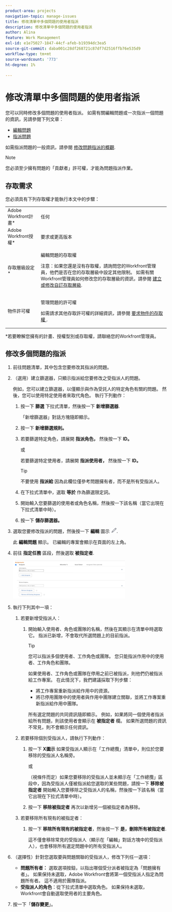 ```yaml
---
product-area: projects
navigation-topic: manage-issues
title: 修改清單中多個問題的使用者指派
description: 修改清單中多個問題的使用者指派
author: Alina
feature: Work Management
exl-id: e1e75027-1847-44cf-afeb-b19394dc3ea5
source-git-commit: daba001c28df268721c87df7d2516ffb76e535d9
workflow-type: tm+mt
source-wordcount: '773'
ht-degree: 1%

---
```


# 修改清單中多個問題的使用者指派

<!--
<p data-mc-conditions="QuicksilverOrClassic.Draft mode">(NOTE: similar article exists for tasks)</p>
-->

您可以同時修改多個問題的使用者指派。 如需有關編輯問題或一次指派一個問題的資訊，另請參閱下列文章：

* [編輯問題](../../../manage-work/issues/manage-issues/edit-issues.md)
* [指派問題](../../../manage-work/issues/manage-issues/assign-issues.md)

如需指派問題的一般資訊，請參閱 [修改問題指派的概觀](../../../manage-work/issues/manage-issues/modify-issue-assignments-overview.md).

>[!NOTE]
>
>您必須至少擁有問題的「貢獻者」許可權，才能為問題指派作業。

## 存取需求

您必須具有下列存取權才能執行本文中的步驟：

<table style="table-layout:auto"> 
 <col> 
 <col> 
 <tbody> 
  <tr> 
   <td role="rowheader">Adobe Workfront計畫*</td> 
   <td> <p>任何 </p> </td> 
  </tr> 
  <tr> 
   <td role="rowheader">Adobe Workfront授權*</td> 
   <td> <p>要求或更高版本</p> </td> 
  </tr> 
  <tr> 
   <td role="rowheader">存取層級設定*</td> 
   <td> <p>編輯問題的存取權</p> <p>注意：如果您還是沒有存取權，請詢問您的Workfront管理員，他們是否在您的存取層級中設定其他限制。 如需有關Workfront管理員如何修改您的存取層級的資訊，請參閱 <a href="../../../administration-and-setup/add-users/configure-and-grant-access/create-modify-access-levels.md" class="MCXref xref">建立或修改自訂存取層級</a>.</p> </td> 
  </tr> 
  <tr> 
   <td role="rowheader">物件許可權</td> 
   <td> <p>管理問題的許可權</p> <p>如需請求其他存取許可權的詳細資訊，請參閱 <a href="../../../workfront-basics/grant-and-request-access-to-objects/request-access.md" class="MCXref xref">要求物件的存取權 </a>.</p> </td> 
  </tr> 
 </tbody> 
</table>

&#42;若要瞭解您擁有的計畫、授權型別或存取權，請聯絡您的Workfront管理員。

<!--
<div data-mc-conditions="QuicksilverOrClassic.Draft mode">
<h2>When to modify user assignments on issues</h2>
<p>(NOTE:&nbsp;drafted and moved to the overview article: Modify issue assignments overview)</p>
<p>You might want to modify the user assignments for multiple issues for a variety of&nbsp;reasons, including the following:</p>
<ul>
<li>Users join or leave&nbsp;your team</li>
<li>A user takes a vacation that extends beyond the issue&nbsp;due dates</li>
<li>A specific role or user is set as the assignee for multiple issues and you want to quickly modify all items to be assigned to a different user or role</li>
</ul>
</div>
-->

## 修改多個問題的指派

1. 前往問題清單，其中包含您要修改其指派的問題。
1. （選用）建立篩選器，只顯示指派給您要修改之受指派人的問題。

   例如，您可以建立篩選器，以僅顯示與作為受託人的特定角色有關的問題。 然後，您可以使用特定使用者來取代角色。 執行下列動作：

   1. 按一下 **篩選** 下拉式清單，然後按一下 **新增篩選器**.

      「新增篩選器」對話方塊隨即顯示。

   1. 按一下 **新增篩選規則。**
   1. 若要篩選特定角色，請展開 **指派角色，** 然後按一下 **ID。**

      或

      若要篩選特定使用者，請展開 **指派使用者，** 然後按一下 **ID。**

      >[!TIP]
      >
      >不要使用 **指派給** 因為此欄位僅參考問題擁有者，而不是所有受指派人。

   1. 在下拉式清單中，選取 **等於** 作為篩選限定詞。
   1. 開始輸入您要篩選的使用者或角色名稱，然後按一下該名稱（當它出現在下拉式清單中時）。
   1. 按一下 **儲存篩選器。**

1. 選取您要修改指派的問題，然後按一下 **編輯** 圖示 ![](assets/qs-edit-icon.png).

   此 **編輯問題** 顯示。 已編輯的專案會顯示在頁面的左上角。

1. 前往 **指定任務** 區段，然後選取 **被指定者**.

   ![](assets/classic-assignmens-area-on-edit-box-350x119.png)

1. 執行下列其中一項：

   1. 若要新增受指派人：

      1. 開始輸入使用者、角色或團隊的名稱，然後在其顯示在清單中時選取它。 指派已新增，不會取代所選問題上的目前指派。

         >[!TIP]
         >
         您可以指派多個使用者、工作角色或團隊。 您只能指派作用中的使用者、工作角色和團隊。
         >
         如果使用者、工作角色或團隊在停用之前已被指派，則他們仍被指派給工作專案。 在此情況下，我們建議採取下列步驟：
         >
         * 將工作專案重新指派給作用中的資源。
         * 將已停用團隊中的使用者與作用中團隊建立關聯，並將工作專案重新指派給作用中團隊。

         所有選定問題的共同資訊隨即顯示。 例如，如果將同一個使用者指派給所有問題，則該使用者會顯示在 **被指定者** 欄。 如果所選問題的資訊不常見，則不會顯示任何資訊。

   1. 若要移除個別受指派人，請執行下列動作：

      1. 按一下 **X圖示** 如果受指派人顯示在「工作總攬」清單中，則位於您要移除的受指派人名稱旁。

         或

         （視條件而定）如果您要移除的受指派人並未顯示在「工作總攬」區段中，因為受指派人僅被指派給您選取的某些問題，請按一下 **移除被指定者** 開始輸入您要移除之受指派人的名稱，然後按一下該名稱（當它出現在下拉式清單中時）。

      1. 按一下 **移除被指定者** 再次以新增另一個被指定者為移除。

   1. 若要移除所有現有的被指定者：

      1. 按一下 **移除所有現有的被指定者**，然後按一下 **是，刪除所有被指定者**.

         這不僅會移除常見的受指派人（顯示在「編輯」對話方塊中的受指派人），也會移除所有選定問題中的所有受指派人。

1. （選擇性）針對您選取要與問題關聯的受指派人，修改下列任一選項：

   * **問題所有者：** 選取選項按鈕，以指出哪個受分派者被指定為「問題擁有者」。 如果保持未選取，Adobe Workfront會將第一個受指派人指定為問題所有者。 這不適用於團隊指派。
   * **受指派人的角色**：從下拉式清單中選取角色。 如果保持未選取，Workfront會自動選取使用者的主要角色。

1. 按一下「**儲存變更**」。
